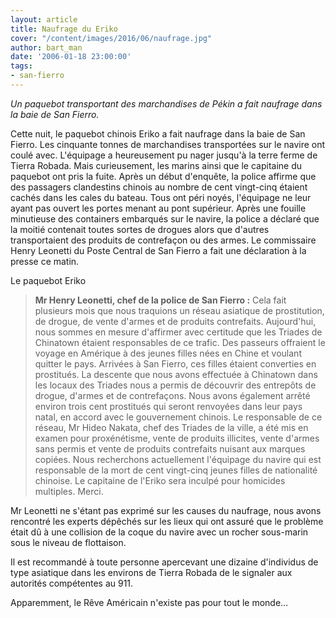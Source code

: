 ```yaml
---
layout: article
title: Naufrage du Eriko
cover: "/content/images/2016/06/naufrage.jpg"
author: bart_man
date: '2006-01-18 23:00:00'
tags:
- san-fierro
---
```


_Un paquebot transportant des marchandises de Pékin a fait naufrage dans la baie de San Fierro._

Cette nuit, le paquebot chinois Eriko a fait naufrage dans la baie de San Fierro. Les cinquante tonnes de marchandises transportées sur le navire ont coulé avec. L'équipage a heureusement pu nager jusqu'à la terre ferme de Tierra Robada. Mais curieusement, les marins ainsi que le capitaine du paquebot ont pris la fuite. Après un début d'enquête, la police affirme que des passagers clandestins chinois au nombre de cent vingt-cinq étaient cachés dans les cales du bateau. Tous ont péri noyés, l'équipage ne leur ayant pas ouvert les portes menant au pont supérieur. Après une fouille minutieuse des containers embarqués sur le navire, la police a déclaré que la moitié contenait toutes sortes de drogues alors que d'autres transportaient des produits de contrefaçon ou des armes. Le commissaire Henry Leonetti du Poste Central de San Fierro a fait une déclaration à la presse ce matin.

Le paquebot Eriko

> **Mr Henry Leonetti, chef de la police de San Fierro :** Cela fait plusieurs mois que nous traquions un réseau asiatique de prostitution, de drogue, de vente d'armes et de produits contrefaits. Aujourd'hui, nous sommes en mesure d'affirmer avec certitude que les Triades de Chinatown étaient responsables de ce trafic. Des passeurs offraient le voyage en Amérique à des jeunes filles nées en Chine et voulant quitter le pays. Arrivées à San Fierro, ces filles étaient converties en prostitués. La descente que nous avons effectuée à Chinatown dans les locaux des Triades nous a permis de découvrir des entrepôts de drogue, d'armes et de contrefaçons. Nous avons également arrêté environ trois cent prostitués qui seront renvoyées dans leur pays natal, en accord avec le gouvernement chinois. Le responsable de ce réseau, Mr Hideo Nakata, chef des Triades de la ville, a été mis en examen pour proxénétisme, vente de produits illicites, vente d'armes sans permis et vente de produits contrefaits nuisant aux marques copiées. Nous recherchons actuellement l'équipage du navire qui est responsable de la mort de cent vingt-cinq jeunes filles de nationalité chinoise. Le capitaine de l'Eriko sera inculpé pour homicides multiples. Merci.

Mr Leonetti ne s'étant pas exprimé sur les causes du naufrage, nous avons rencontré les experts dépêchés sur les lieux qui ont assuré que le problème était dû à une collision de la coque du navire avec un rocher sous-marin sous le niveau de flottaison.

Il est recommandé à toute personne apercevant une dizaine d'individus de type asiatique dans les environs de Tierra Robada de le signaler aux autorités compétentes au 911.

Apparemment, le Rêve Américain n'existe pas pour tout le monde...

<!--kg-card-end: markdown-->
